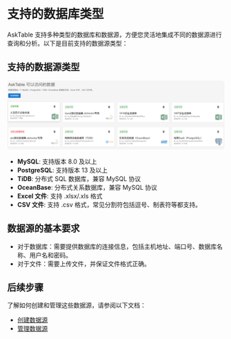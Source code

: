 # 支持的数据库类型

AskTable 支持多种类型的数据库和数据源，方便您灵活地集成不同的数据源进行查询和分析。以下是目前支持的数据源类型：

## 支持的数据源类型

![img.png](img.png)

- **MySQL**: 支持版本 8.0 及以上
- **PostgreSQL**: 支持版本 13 及以上
- **TiDB**: 分布式 SQL 数据库，兼容 MySQL 协议
- **OceanBase**: 分布式关系数据库，兼容 MySQL 协议
- **Excel 文件**: 支持 .xlsx/.xls 格式
- **CSV 文件**: 支持 .csv 格式，常见分割符包括逗号、制表符等都支持。

## 数据源的基本要求

- 对于数据库：需要提供数据库的连接信息，包括主机地址、端口号、数据库名称、用户名和密码。
- 对于文件：需要上传文件，并保证文件格式正确。

## 后续步骤

了解如何创建和管理这些数据源，请参阅以下文档：

- [创建数据源](./create-datasource.md)
- [管理数据源](./manage-datasources.md)
